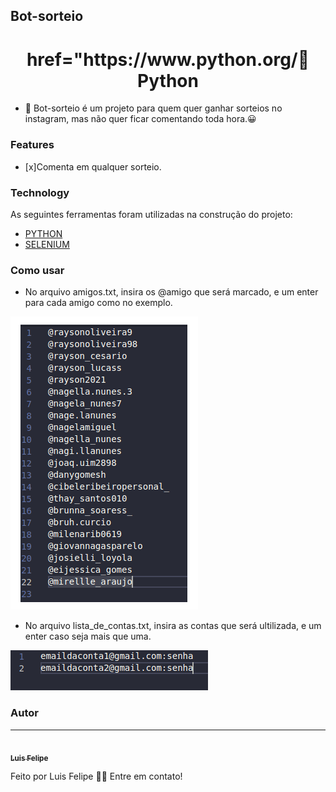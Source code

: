 ## Bot-sorteio

<h1 align="center">
    <a> href="https://www.python.org/🔗 Python </a>
</h1>
             
- :rocket: Bot-sorteio é um projeto para quem quer ganhar sorteios no instagram, mas não quer ficar comentando toda hora.:grinning:

### Features

- [x]Comenta em qualquer sorteio.


### Technology

As seguintes ferramentas foram utilizadas na construção do projeto:

- [PYTHON](https://www.python.org/)
- [SELENIUM](https://www.selenium.dev/)

### Como usar


- No arquivo amigos.txt, insira os @amigo que será marcado, e um enter para cada amigo como no exemplo.

<img src="/assets/exemplo1.png">

- No arquivo lista_de_contas.txt, insira as contas que será ultilizada, e um enter caso seja mais que uma.

<img src="/assets/exemplo2.png">

### Autor
---
<a href="">
 <img style="border-radius: 50px;" src="/photo.jpg" width="100px;" alt=""/>
 <br />
 <sub><b>Luis Felipe</b></sub></a>  <br>


Feito por Luis Felipe 🤙🏾 Entre em contato!
